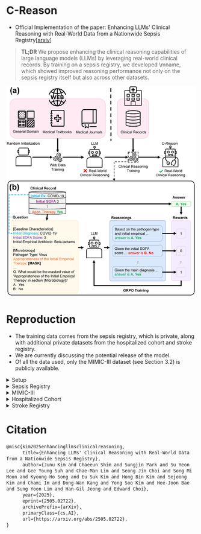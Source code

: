 # C-Reason

- Official Implementation of the paper: Enhancing LLMs' Clinical Reasoning with Real-World Data from a Nationwide Sepsis Registry[[arxiv](http://arxiv.org/abs/2505.02722)]

> **TL;DR** We propose enhancing the clinical reasoning capabilities of large language models (LLMs) by leveraging real-world clinical records. 
By training on a sepsis registry, we developed \mname, which showed improved reasoning performance not only on the sepsis registry itself but also across other datasets.

![image](figures/main_fig.png)

# Reproduction
- The training data comes from the sepsis registry, which is private, along with additional private datasets from the hospitalized cohort and stroke registry.
- We are currently discussing the potential release of the model.
- Of all the data used, only the MIMIC-III dataset (see Section 3.2) is publicly available.

<details>
<summary> Setup </summary>

- We use devcontainer for reproducibility.
- Modify `.devcontainer/.env` to set environment variables.
- Build the devcontainer using vscode or using [devcontainer CLI](https://github.com/devcontainers/cli)
</details>

<details>
<summary> Sepsis Registry </summary>

- NOTE: This dataset is private.
- Preprocessing
    - ```python scripts/sepsis_preprocessing.py --metadata_path {METADATA_PATH} --data_path {DATA_PATH} --kor_to_eng_dict_path {KOR_TO_ENG_DICT_PATH} --output_path {OUTPUT_PATH}```
- Training
    - ```accelerate launch --config_file config/deepspeed.json main.py +launcher=grpo +dataset@dataset.grpo=grpo model_path=microsoft/phi-4 debug=false datset.grpo.data_path={OUTPUT_PATH}```

- Evaluation
    - ```python main.py +launcher=evaluate debug=false +dataset@dataset.grpo=grpo dataset.grpo.data_path={OUTPUT_PATH} model_path={MODEL_PATH}  dataset.sepsis_registry.all_victims=true dataset.sepsis_registry.num_eval_samples=99999999```
</details>


<details>
<summary> MIMIC-III </summary>

- Setup
    - ```git submodule init && git submodule update```
    - ```cd ehr_postgres && python --mimic_iii {MIMIC_III_PATH}```
    - ```cd ../mimic_sepsis && python preprocess.py && python sepsis_cohort.py --process_raw && cd ..```
- Measurement Prediction Preprocessing
    - ```python scripts/mimic_all_victims.py --data_path mimic_sepsis/sepsis_final_data_RAW_withTimes.csv --output_path {OUTPUT_PATH}```
- Mortality Prediction Preprocessing
    - ```python scripts/mimic_mort.py --data_path mimic_sepsis/sepsis_final_data_RAW_withTimes.csv --mimic_path {MIMIC_III_PATH} --output_path {OUTPUT_PATH}```
- Evaluation
    - ```python main.py +launcher=evaluate debug=false +dataset@dataset.grpo=grpo dataset.cache_dir={OUTPUT_PATH} model_path={MODEL_PATH}```
</details>


<details>
<summary> Hospitalized Cohort </summary>

- NOTE: This dataset is private.
- Preprocessing
    - ```python scripts/aki_preprocessing.py --data_path {DATA_PATH} --missing_path {MISSING_PATH} --metadata_path {METADATA_PATH} --feature_path {FEATURE_PATH} --output_path {OUTPUT_PATH}```
    - ```python scripts/aki_prediction.py --data_path {OUTPUT_PATH} --original_path {DATA_PATH} --output_path {PRED_PATH}```

- Evaluation
    - Denoising: ```python main.py +launcher=evaluate debug=false +dataset@dataset.aki_registry=aki_registry dataset.aki_registry.data_path={OUTPUT_PATH} model_path={MODEL_PATH} dataset.aki_registry.all_victims=true dataset.aki_registry.num_eval_samples=99999999```
    - AKI Prediction: ```python main.py +launcher=evaluate debug=false +dataset@dataset.aki_registry=aki_registry dataset.aki_registry.cache_dir={PRED_PATH} model_path={MODEL_PATH}```
</details>

<details>
<summary> Stroke Registry </summary>

- NOTE: This dataset is private.
- Preprocessing
    - ```python scripts/stroke_preprocessing.py --metadata_path {METADATA_PATH} --data_path {DATA_PATH} --nihss_path {NIHSS_PATH} --additional_path {ADDITIONAL_PATH} --kor_to_eng_dict_path {KOR_TO_ENG_DICT_PATH} --output_path {OUTPUT_PATH}```
    - ```python scripts/stroke_mrs3mo.py --input_path {OUTPUT_PATH} --output_path {PRED_PATH}```
- Evaluation
    - Denoising: ```python main.py +launcher=evaluate debug=false +dataset@dataset.stroke_registry=stroke_registry dataset.stroke_registry.data_path={OUTPUT_PATH} model_path={MODEL_PATH} dataset.stroke_registry.all_victims=true dataset.stroke_registry.num_eval_samples=99999999```
    - Prediction: ```python main.py +launcher=evaluate debug=false +dataset@dataset.stroke_registry=stroke_registry dataset.stroke_registry.cache_dir={PRED_PATH} model_path={MODEL_PATH}```
</details>


# Citation
```
@misc{kim2025enhancingllmsclinicalreasoning,
      title={Enhancing LLMs' Clinical Reasoning with Real-World Data from a Nationwide Sepsis Registry}, 
      author={Junu Kim and Chaeeun Shim and Sungjin Park and Su Yeon Lee and Gee Young Suh and Chae-Man Lim and Seong Jin Choi and Song Mi Moon and Kyoung-Ho Song and Eu Suk Kim and Hong Bin Kim and Sejoong Kim and Chami Im and Dong-Wan Kang and Yong Soo Kim and Hee-Joon Bae and Sung Yoon Lim and Han-Gil Jeong and Edward Choi},
      year={2025},
      eprint={2505.02722},
      archivePrefix={arXiv},
      primaryClass={cs.AI},
      url={https://arxiv.org/abs/2505.02722}, 
}
```
